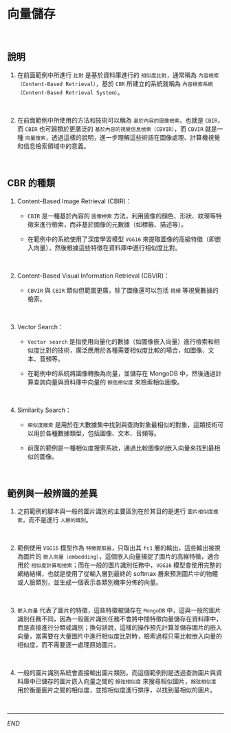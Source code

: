 # 向量儲存

<br>

## 說明

1. 在前面範例中所進行 `比對` 是基於資料庫進行的 `相似度比對`，通常稱為 `內容檢索（Content-Based Retrieval）`，基於 `CBR` 所建立的系統就稱為 `內容檢索系統（Content-Based Retrieval System）`。

<br>

2. 在前面範例中所使用的方法和技術可以稱為 `基於內容的圖像檢索`，也就是 `CBIR`，而 `CBIR` 也可歸類於更廣泛的 `基於內容的視覺信息檢索（CBVIR）`，而 `CBVIR` 就是一種 `向量搜索`，透過這樣的說明，進一步理解這些術語在圖像處理、計算機視覺和信息檢索領域中的意義。 

<br>

## CBR 的種類

1. Content-Based Image Retrieval (CBIR)：

   - `CBIR` 是一種基於內容的 `圖像檢索` 方法，利用圖像的顏色、形狀、紋理等特徵來進行檢索，而非基於圖像的元數據（如標籤、描述等）。

   - 在範例中的系統使用了深度學習模型 `VGG16` 來提取圖像的高級特徵（即嵌入向量），然後根據這些特徵在資料庫中進行相似度比對。

<br>

2. Content-Based Visual Information Retrieval (CBVIR)：

   - `CBVIR` 與 `CBIR` 類似但範圍更廣，除了圖像還可以包括 `視頻` 等視覺數據的檢索。

<br>

3. Vector Search：

   - `Vector search` 是指使用向量化的數據（如圖像嵌入向量）進行檢索和相似度比對的技術，廣泛應用於各種需要相似度比較的場合，如圖像、文本、音頻等。

   - 在範例中的系統將圖像轉換為向量，並儲存在 MongoDB 中，然後通過計算查詢向量與資料庫中向量的 `餘弦相似度` 來檢索相似圖像。

<br>

4. Similarity Search：

   - `相似度搜索` 是用於在大數據集中找到與查詢對象最相似的對象，這類技術可以用於各種數據類型，包括圖像、文本、音頻等。

   - 前面的範例是一種相似度搜索系統，通過比較圖像的嵌入向量來找到最相似的圖像。

<br>

## 範例與一般辨識的差異

1. 之前範例的腳本與一般的圖片識別的主要區別在於其目的是進行 `圖片相似度搜索`，而不是進行 `人臉的識別`。

<br>

2. 範例使用 `VGG16` 模型作為 `特徵提取器`，只取出其 `fc1` 層的輸出，這些輸出被視為圖片的 `嵌入向量（embedding）`，這個嵌入向量捕捉了圖片的高維特徵，適合用於 `相似度計算和檢索`；而在一般的圖片識別任務中，`VGG16` 模型會使用完整的網絡結構，也就是使用了從輸入層到最終的 softmax 層來預測圖片中的物體或人臉類別，並生成一個表示各類別機率分佈的向量。

<br>

3. `嵌入向量` 代表了圖片的特徵，這些特徵被儲存在 `MongoDB` 中，這與一般的圖片識別任務不同，因為一般圖片識別任務不會將中間特徵向量儲存在資料庫中，而是直接進行分類或識別；換句話說，這樣的操作預先計算並儲存圖片的嵌入向量，當需要在大量圖片中進行相似度比對時，檢索過程只需比較嵌入向量的相似度，而不需要逐一處理原始圖片。

<br>

4. 一般的圖片識別系統會直接輸出圖片類別，而這個範例則是透過查詢圖片與資料庫中已儲存的圖片嵌入向量之間的 `餘弦相似度` 來搜尋相似圖片，`餘弦相似度` 用於衡量圖片之間的相似度，並按相似度進行排序，以找到最相似的圖片。

<br>

___

_END_
